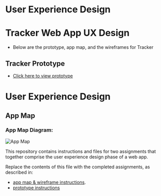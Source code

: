 # User Experience Design
# Tracker Web App UX Design
- Below are the prototype, app map, and the wireframes for Tracker

## Tracker Prototype
- [Click here to view prototype]([https://www.figma.com/proto/gbpdmtKQa4fjeIo53t7Qgm/Network-Web-App?node-id=2371-1070&node-type=symbol&t=jIcWBZ4Ikrj12fx0-1&scaling=min-zoom&content-scaling=fixed&page-id=2312%3A2&starting-point-node-id=2371%3A1070)

# User Experience Design

## App Map

### App Map Diagram:


![App Map](ux-design/Tracker_Web_Map.png
)



This repository contains instructions and files for two assignments that together comprise the user experience design phase of a web app.

Replace the contents of this file with the completed assignments, as described in:

- [app map & wireframe instructions](instructions-0a-app-map-wireframes.md).
- [prototype instructions](instructions-0b-prototyping.md)
